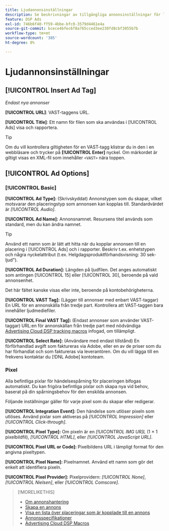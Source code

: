 ```yaml
---
title: Ljudannonsinställningar
description: Se beskrivningar av tillgängliga annonsinställningar för ljudannonser.
feature: DSP Ads
exl-id: 746b6f40-ff59-4bbe-bfc0-3579d4461e4a
source-git-commit: bcece4bfec6f8a765cced3ee230fd8cbf3055b7b
workflow-type: tm+mt
source-wordcount: '385'
ht-degree: 0%

---
```


# Ljudannonsinställningar

## [!UICONTROL Insert Ad Tag]

*Endast nya annonser*

**[!UICONTROL URL]**: VAST-taggens URL.

**[!UICONTROL Title]**: Ett namn för filen som ska användas i [!UICONTROL Ads] visa och rapportera.

>[!TIP]
>
> Om du vill kontrollera giltigheten för en VAST-tagg klistrar du in den i en webbläsare och trycker på **[!UICONTROL Enter]** nyckel. Om märkordet är giltigt visas en XML-fil som innehåller `<VAST>` nära toppen.

## [!UICONTROL Ad Options]

### [!UICONTROL Basic]

**[!UICONTROL Ad Type]:** (Skrivskyddat) Annonstypen som du skapar, vilket motsvarar den placeringstyp som annonsen kan kopplas till. Standardvärdet är *[!UICONTROL Audio]*.

**[!UICONTROL Ad Name]:** Annonsnamnet. Resursens titel används som standard, men du kan ändra namnet.

>[!TIP]
>
> Använd ett namn som är lätt att hitta när du kopplar annonsen till en placering i [!UICONTROL Ads] och i rapporter. Beskriv t.ex. enhetstypen och några nyckelattribut (t.ex. Helgdagsproduktförhandsvisning: 30 sek-ljud&quot;).

**[!UICONTROL Ad Duration]:** Längden på ljudfilen. Det anges automatiskt som antingen [!UICONTROL 15] eller [!UICONTROL 30], beroende på vald annonsenhet.

Det här fältet kanske visas eller inte, beroende på kontobehörigheterna.

**[!UICONTROL VAST Tag]:** (Lägger till annonser med enbart VAST-taggar) En URL för en annonskälla från tredje part. Kontrollera att VAST-taggen bara innehåller ljudmediefiler.

**[!UICONTROL Final VAST Tag]:** (Endast annonser som använder VAST-taggar) URL:en för annonskällan från tredje part med nödvändiga [Advertising Cloud DSP tracking macros](/help/dsp/campaign-management/macros.md) infogad, om tillämpligt.

**[!UICONTROL Select Rate]:** (Användare med endast tillstånd) En förförhandlad avgift som faktureras via Adobe, eller en av de priser som du har förhandlat och som faktureras via leverantören. Om du vill lägga till en frekvens kontaktar du [!DNL Adobe] kontoteam.

### Pixel

Alla befintliga pixlar för händelsespårning för placeringen bifogas automatiskt. Du kan frigöra befintliga pixlar och skapa nya vid behov, baserat på din spårningsbehov för den enskilda annonsen.

Följande inställningar gäller för varje pixel som du skapar eller redigerar.

**[!UICONTROL Integration Event]:** Den händelse som utlöser pixeln som utlöses. Använd pixlar som aktiveras på *[!UICONTROL Impression]* eller *[!UICONTROL Click-through]*.

**[!UICONTROL Pixel Type]:** Om pixeln är en *[!UICONTROL IMG UR]L* (1 × 1 pixelbildfil), *[!UICONTROL HTML]*, eller *[!UICONTROL JavaScript URL]*.

**[!UICONTROL Pixel URL or Code]:** Pixelbildens URL i lämpligt format för den angivna pixeltypen.

**[!UICONTROL Pixel Name]:** Pixelnamnet. Använd ett namn som gör det enkelt att identifiera pixeln.

**[!UICONTROL Pixel Provider]:** Pixelprovidern: *[!UICONTROL None]*, *[!UICONTROL Nielsen]*, eller *[!UICONTROL Comscore]*.

>[!MORELIKETHIS]
>
>* [Om annonshantering](ad-about.md)
>* [Skapa en annons](ad-create.md)
>* [Visa en lista över placeringar som är kopplade till en annons](/help/dsp/campaign-management/ads/ad-list-placements.md)
>* [Annonsspecifikationer](ad-specs.md)
>* [Advertising Cloud DSP Macros](/help/dsp/campaign-management/macros.md)

